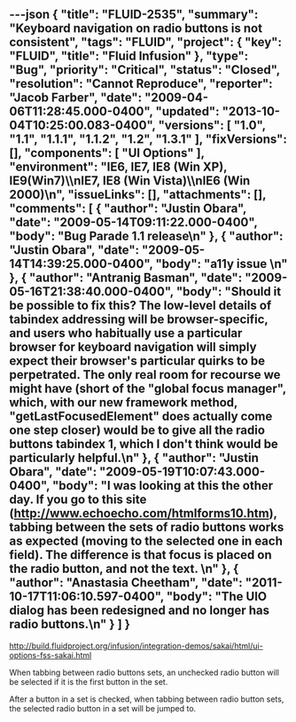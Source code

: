 ---json
{
  "title": "FLUID-2535",
  "summary": "Keyboard navigation on radio buttons is not consistent",
  "tags": "FLUID",
  "project": {
    "key": "FLUID",
    "title": "Fluid Infusion"
  },
  "type": "Bug",
  "priority": "Critical",
  "status": "Closed",
  "resolution": "Cannot Reproduce",
  "reporter": "Jacob Farber",
  "date": "2009-04-06T11:28:45.000-0400",
  "updated": "2013-10-04T10:25:00.083-0400",
  "versions": [
    "1.0",
    "1.1",
    "1.1.1",
    "1.1.2",
    "1.2",
    "1.3.1"
  ],
  "fixVersions": [],
  "components": [
    "UI Options"
  ],
  "environment": "IE6, IE7, IE8 (Win XP), IE9(Win7)\\\nIE7, IE8 (Win Vista)\\\nIE6 (Win 2000)\n",
  "issueLinks": [],
  "attachments": [],
  "comments": [
    {
      "author": "Justin Obara",
      "date": "2009-05-14T09:11:22.000-0400",
      "body": "Bug Parade 1.1 release\n"
    },
    {
      "author": "Justin Obara",
      "date": "2009-05-14T14:39:25.000-0400",
      "body": "a11y issue&#x20;\n"
    },
    {
      "author": "Antranig Basman",
      "date": "2009-05-16T21:38:40.000-0400",
      "body": "Should it be possible to fix this? The low-level details of tabindex addressing will be browser-specific, and users who habitually use a particular browser for keyboard navigation will simply expect their browser's particular quirks to be perpetrated. The only real room for recourse we might have (short of the \"global focus manager\", which, with our new framework method, \"getLastFocusedElement\" does actually come one step closer) would be to give all the radio buttons tabindex 1, which I don't think would be particularly helpful.\n"
    },
    {
      "author": "Justin Obara",
      "date": "2009-05-19T10:07:43.000-0400",
      "body": "I was looking at this the other day. If you go to this site (<http://www.echoecho.com/htmlforms10.htm>), tabbing between the sets of radio buttons works as expected (moving to the selected one in each field). The difference is that focus is placed on the radio button, and not the text.&#x20;\n"
    },
    {
      "author": "Anastasia Cheetham",
      "date": "2011-10-17T11:06:10.597-0400",
      "body": "The UIO dialog has been redesigned and no longer has radio buttons.\n"
    }
  ]
}
---
<http://build.fluidproject.org/infusion/integration-demos/sakai/html/ui-options-fss-sakai.html>

When tabbing between radio buttons sets, an unchecked radio button will be selected if it is the first button in the set.&#x20;

After a button in a set is checked, when tabbing between radio button sets, the selected radio button in a set will be jumped to.&#x20;

        